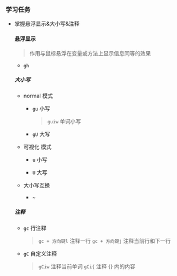 ### 学习任务

- 掌握悬浮显示&大小写&注释 

  #### 悬浮显示

  > 作用与鼠标悬浮在变量或方法上显示信息同等的效果

  - `gh`

  ##### 大小写 

  - normal 模式

    - `gu` 小写
      > `guiw` 单词小写

    - `gU` 大写
    
  - 可视化 模式

    - `u` 小写

    - `U` 大写

  - 大小写互换

    - `~`

  ##### 注释

  - `gc` 行注释
    > `gc + 方向键l` 注释一行
      `gc + 方向键j` 注释当前行和下一行 

  - `gC` 自定义注释
    > `gCiw` 注释当前单词
      `gCi{` 注释 {} 内的内容
